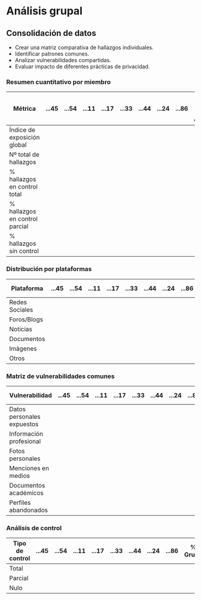 # Análisis grupal

## Consolidación de datos

- Crear una matriz comparativa de hallazgos individuales.
- Identificar patrones comunes.
- Analizar vulnerabilidades compartidas.
- Evaluar impacto de diferentes prácticas de privacidad.

### Resumen cuantitativo por miembro

<div align=center>

| Métrica                        | ...45 | ...54 | ...11 | ...17 | ...33 | ...44 | ...24 | ...86 | Patrón grupal<br>(Media y desviación) |
|--------------------------------|-------|-------|-------|-------|-------|-------|-------|-------|---------------------------------------|
| Índice de exposición global    |       |       |       |       |       |       |       |       |                                       |
| Nº total de hallazgos          |       |       |       |       |       |       |       |       |                                       |
| % hallazgos en control total   |       |       |       |       |       |       |       |       |                                       |
| % hallazgos en control parcial |       |       |       |       |       |       |       |       |                                       |
| % hallazgos sin control        |       |       |       |       |       |       |       |       |                                       |

</div>

### Distribución por plataformas

<div align=center>

| Plataforma       | ...45 | ...54 | ...11 | ...17 | ...33 | ...44 | ...24 | ...86 | Total grupo |
|-----------------|-------|-------|-------|-------|-------|-------|-------|-------|-------------|
| Redes Sociales  |       |       |       |       |       |       |       |       |             |
| Foros/Blogs     |       |       |       |       |       |       |       |       |             |
| Noticias        |       |       |       |       |       |       |       |       |             |
| Documentos      |       |       |       |       |       |       |       |       |             |
| Imágenes        |       |       |       |       |       |       |       |       |             |
| Otros           |       |       |       |       |       |       |       |       |             |

</div>

### Matriz de vulnerabilidades comunes

<div align=center>

| Vulnerabilidad            | ...45 | ...54 | ...11 | ...17 | ...33 | ...44 | ...24 | ...86 | % Grupo | Riesgo medio |
|---------------------------|-------|-------|-------|-------|-------|-------|-------|-------|---------|--------------|
| Datos personales expuestos |       |       |       |       |       |       |       |       |         |              |
| Información profesional    |       |       |       |       |       |       |       |       |         |              |
| Fotos personales          |       |       |       |       |       |       |       |       |         |              |
| Menciones en medios       |       |       |       |       |       |       |       |       |         |              |
| Documentos académicos     |       |       |       |       |       |       |       |       |         |              |
| Perfiles abandonados      |       |       |       |       |       |       |       |       |         |              |

</div>

### Análisis de control

<div align=center>

| Tipo de control | ...45 | ...54 | ...11 | ...17 | ...33 | ...44 | ...24 | ...86 | % Grupo | Riesgo promedio |
|----------------|-------|-------|-------|-------|-------|-------|-------|-------|---------|----------------|
| Total         |       |       |       |       |       |       |       |       |         |                |
| Parcial       |       |       |       |       |       |       |       |       |         |                |
| Nulo          |       |       |       |       |       |       |       |       |         |                |

</div>